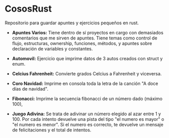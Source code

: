# CososRust

Repositorio para guardar apuntes y ejercicios pequeños en rust.

* __Apuntes Varios:__ Tiene dentro de sí proyectos en cargo con demasiados comentarios que me sirven de apuntes. Tiene temas como control de flujo,
  estructuras, ownership, funciones, métodos, y apuntes sobre declaración de variables y constantes.
  
* __Automovil:__ Ejercicio que imprime datos de 3 autos creados con struct y enum.

* __Celcius Fahrenheit:__ Convierte grados Celcius a Fahrenheit y viceversa.

* __Coro Navidad:__ Imprime en consola toda la letra de la canción "A doce días de navidad".

* __Fibonacci:__ Imprime la secuencia fibonacci de un número dado (máximo 100),

* __Juego Adivina:__ Se trata de adivinar un número elegido al azar entre 1 y 100. Por cada intento devuelve
  una pista del tipo "el numero es mayor" o "el numero es menor". Si el numero es correcto, te devuelve un
  mensaje de felicitaciones y el total de intentos.
